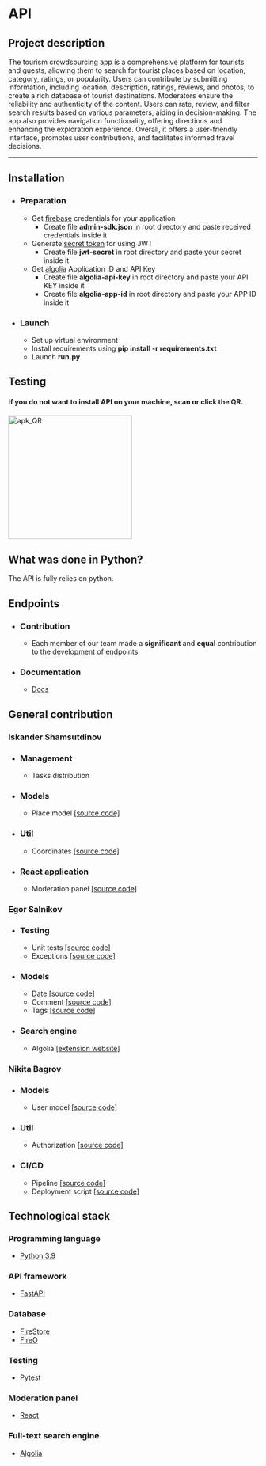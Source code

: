 # API

## Project description

The tourism crowdsourcing app is a comprehensive platform for tourists and guests, allowing them to search for tourist
places based on location, category, ratings, or popularity. Users can contribute by submitting information, including
location, description, ratings, reviews, and photos, to create a rich database of tourist destinations. Moderators
ensure the reliability and authenticity of the content. Users can rate, review, and filter search results based on
various parameters, aiding in decision-making. The app also provides navigation functionality, offering directions and
enhancing the exploration experience. Overall, it offers a user-friendly interface, promotes user contributions, and
facilitates informed travel decisions.
***

## Installation

- ### **Preparation**
    - Get [firebase](https://firebase.google.com/docs/) credentials for your application
        - Create file **admin-sdk.json** in root directory and paste received credentials inside it
    - Generate [secret token](https://docs.python.org/3/library/secrets.html) for using JWT
        - Create file **jwt-secret** in root directory and paste your secret inside it
    - Get [algolia](https://www.algolia.com) Application ID and API Key
        - Create file **algolia-api-key** in root directory and paste your API KEY inside it
        - Create file **algolia-app-id** in root directory and paste your APP ID inside it
- ### **Launch**
    - Set up virtual environment
    - Install requirements using **pip install -r requirements.txt**
    - Launch **run.py**

## Testing
#### If you do not want to install API on your machine, scan or click the QR.
<a href="https://drive.google.com/file/d/1I0OPUTGoFYJz71LWe0v576Ix1R9QKURR/view?usp=sharing"><img alt="apk_QR" height="250" src="http://wensietyt.fvds.ru:8000/images/QR/0.png" width="250"/></a>

## What was done in Python?

The API is fully relies on python.

## Endpoints

- ### **Contribution**
    - Each member of our team made a **significant** and **equal** contribution to the development of endpoints
- ### **Documentation**
    - [Docs](http://wensietyt.fvds.ru:8000/docs)

## General contribution

### **Iskander Shamsutdinov**

- ### **Management**
    - Tasks distribution
- ### **Models**
    - Place model [[source code]](firebase_models/places.py)
- ### **Util**
    - Coordinates [[source code]](Util/coordinates.py)
- ### **React application**
    - Moderation panel [[source code]](build)

### **Egor Salnikov**

- ### **Testing**
    - Unit tests [[source code]](tests)
    - Exceptions [[source code]](exceptions)
- ### **Models**
    - Date [[source code]](firebase_models/date.py)
    - Comment [[source code]](firebase_models/comment.py)
    - Tags [[source code]](firebase_models/tags.py)
- ### **Search engine**
    - Algolia [[extension website]](https://www.algolia.com)

### **Nikita Bagrov**

- ### **Models**
    - User model [[source code]](firebase_models/users.py)
- ### **Util**
    - Authorization [[source code]](Util/authorization.py)
- ### **CI/CD**
    - Pipeline [[source code]](.gitlab-ci.yml)
    - Deployment script [[source code]](deploy.sh)

## Technological stack

### Programming language

- [Python 3.9](https://www.python.org/downloads/release/python-390/)

### API framework

- [FastAPI](https://fastapi.tiangolo.com/)

### Database

- [FireStore](https://firebase.google.com/docs/)
- [FireO](https://octabyte.io/FireO)

### Testing

- [Pytest](https://docs.pytest.org/)

### Moderation panel

- [React](https://react.dev/)

### Full-text search engine

- [Algolia](https://www.algolia.com)
